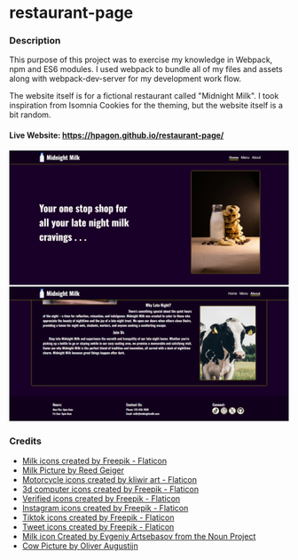 # restaurant-page

### Description

This purpose of this project was to exercise my knowledge in Webpack, npm and ES6 modules. I used webpack to bundle all of my files and assets along with webpack-dev-server for my development work flow.

The website itself is for a fictional restaurant called "Midnight Milk". I took inspiration from Isomnia Cookies for the theming, but the website itself is a bit random.

#### Live Website: https://hpagon.github.io/restaurant-page/

![Screenshot one.](src/assets/screenshot1.png)
![Screenshot two.](src/assets/screenshot2.png)

### Credits

- <a href="https://www.flaticon.com/free-icons/milk" title="milk icons">Milk icons created by Freepik - Flaticon</a>
- [Milk Picture by Reed Geiger](https://unsplash.com/photos/a-stack-of-cookies-next-to-a-bottle-of-milk-xZEthm6YX7g)
- <a href="https://www.flaticon.com/free-icons/motorcycle" title="motorcycle icons">Motorcycle icons created by kliwir art - Flaticon</a>
- <a href="https://www.flaticon.com/free-icons/3d-computer" title="3d computer icons">3d computer icons created by Freepik - Flaticon</a>
- <a href="https://www.flaticon.com/free-icons/verified" title="verified icons">Verified icons created by Freepik - Flaticon</a>
- <a href="https://www.flaticon.com/free-icons/instagram" title="instagram icons">Instagram icons created by Freepik - Flaticon</a>
- <a href="https://www.flaticon.com/free-icons/tiktok" title="tiktok icons">Tiktok icons created by Freepik - Flaticon</a>
- <a href="https://www.flaticon.com/free-icons/tweet" title="tweet icons">Tweet icons created by Freepik - Flaticon</a>
- [Milk icon <text x="0" y="115" fill="#000000" font-size="5px" font-weight="bold" font-family="'Helvetica Neue', Helvetica, Arial-Unicode, Arial, Sans-serif">Created by Evgeniy Artsebasov</text>
  <text x="0" y="120" fill="#000000" font-size="5px" font-weight="bold" font-family="'Helvetica Neue', Helvetica, Arial-Unicode, Arial, Sans-serif">from the Noun Project</text>](https://thenounproject.com/icon/milk-57415/)
- [Cow Picture by Oliver Augustijn](https://unsplash.com/photos/black-and-white-cow-on-green-grass-field-during-daytime-gnyDWQaxdEM?utm_content=creditShareLink&utm_medium=referral&utm_source=unsplash)
